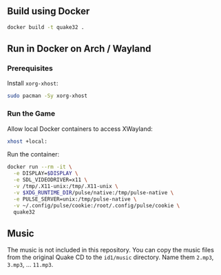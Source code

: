 ## Build using Docker

```bash
docker build -t quake32 .
```

## Run in Docker on Arch / Wayland

### Prerequisites

Install `xorg-xhost`:

```bash
sudo pacman -Sy xorg-xhost
```

### Run the Game

Allow local Docker containers to access XWayland:

```bash
xhost +local:
```

Run the container:

```bash
docker run --rm -it \
  -e DISPLAY=$DISPLAY \
  -e SDL_VIDEODRIVER=x11 \
  -v /tmp/.X11-unix:/tmp/.X11-unix \
  -v $XDG_RUNTIME_DIR/pulse/native:/tmp/pulse-native \
  -e PULSE_SERVER=unix:/tmp/pulse-native \
  -v ~/.config/pulse/cookie:/root/.config/pulse/cookie \
  quake32
```

## Music

The music is not included in this repository. You can copy the music files from the original Quake CD to the `id1/music` directory. Name them `2.mp3`, `3.mp3`, ... `11.mp3`.
